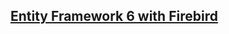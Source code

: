 ## [Entity Framework 6 with Firebird](http://blog.cincura.net/233426-entity-framework-6-with-firebird) ##